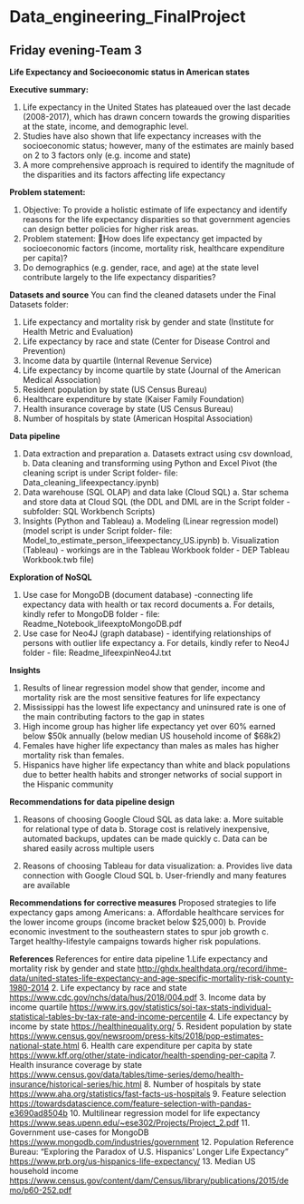 # Data_engineering_FinalProject
## Friday evening-Team 3

__Life Expectancy and Socioeconomic status in American states__

__Executive summary:__
1. Life expectancy in the United States has plateaued over the last decade (2008-2017), which has drawn concern towards the growing disparities at the state, income, and demographic level.
2. Studies have also shown that life expectancy increases with the socioeconomic status; however, many of the estimates are mainly based on 2 to 3 factors only (e.g. income and state)
3. A more comprehensive approach is required to identify the magnitude of the disparities and its factors affecting life expectancy

__Problem statement:__ 
1. Objective: To provide a holistic estimate of life expectancy and identify reasons for the life expectancy disparities so that government agencies can design better policies for higher risk areas.
2. Problem statement: How does life expectancy get impacted by socioeconomic factors  (income, mortality risk, healthcare expenditure per capita)? 
3. Do demographics (e.g. gender, race, and age) at the state level contribute largely to the life expectancy disparities?

__Datasets and source__
You can find the cleaned datasets under the Final Datasets folder: 
1. Life expectancy and mortality risk by gender and state (Institute for Health Metric and Evaluation)
2. Life expectancy by race and state (Center for Disease Control and Prevention)
3. Income data by quartile (Internal Revenue Service)
4. Life expectancy by income quartile by state (Journal of the American Medical Association)
5. Resident population by state (US Census Bureau)
6. Healthcare expenditure by state (Kaiser Family Foundation)
7. Health insurance coverage by state (US Census Bureau)
8. Number of hospitals by state (American Hospital Association)

__Data pipeline__
1. Data extraction and preparation
    a. Datasets extract using csv download, 
    b. Data cleaning and transforming using Python and Excel Pivot (the cleaning script is under Script folder- file: Data_cleaning_lifeexpectancy.ipynb)
2. Data warehouse (SQL OLAP) and data lake (Cloud SQL) 
    a. Star schema and store data at Cloud SQL (the DDL and DML are in the Script folder - subfolder: SQL Workbench Scripts)
3. Insights (Python and Tableau)
    a. Modeling (Linear regression model) (model script is under Script folder- file: Model_to_estimate_person_lifeexpectancy_US.ipynb)
    b. Visualization (Tableau) - workings are in the Tableau Workbook folder - DEP Tableau Workbook.twb file)
    
__Exploration of NoSQL__
1. Use case for MongoDB (document database) -connecting life expectancy data with health or tax record documents 
    a. For details, kindly refer to MongoDB folder - file: Readme_Notebook_lifeexptoMongoDB.pdf
2. Use case for Neo4J (graph database) - identifying relationships of persons with outlier life expectancy 
    a. For details, kindly refer to Neo4J folder - file: Readme_lifeexpinNeo4J.txt

__Insights__
1. Results of linear regression model show that gender, income and mortality risk  are the most sensitive features for life expectancy
2. Mississippi has the lowest life expectancy and uninsured rate is one of the main contributing factors to the gap in states
3. High income group has higher life expectancy yet over 60% earned below $50k annually (below median US household income of $68k2)
4. Females have higher life expectancy than males as males has higher mortality risk than females.
5. Hispanics have higher life expectancy than white and black populations due to better health habits and stronger networks of social support in the Hispanic community 

__Recommendations for data pipeline design__
1. Reasons of choosing Google Cloud SQL as data lake: 
a. More suitable for relational type of data
b. Storage cost is relatively inexpensive, automated backups, updates can be made quickly
c. Data can be shared easily across multiple users

2. Reasons of choosing Tableau for data visualization: 
a. Provides live data connection with Google Cloud SQL
b. User-friendly and many features are available 

__Recommendations for corrective measures__
Proposed strategies to life expectancy gaps among Americans: 
a. Affordable healthcare services for the lower income groups (income bracket below $25,000)
b. Provide economic investment to the southeastern states to spur job growth
c. Target healthy-lifestyle campaigns towards higher risk populations.

__References__
References for entire data pipeline
1.Life expectancy and mortality risk by gender and state http://ghdx.healthdata.org/record/ihme-data/united-states-life-expectancy-and-age-specific-mortality-risk-county-1980-2014
2. Life expectancy by race and state https://www.cdc.gov/nchs/data/hus/2018/004.pdf
3. Income data by income quartile https://www.irs.gov/statistics/soi-tax-stats-individual-statistical-tables-by-tax-rate-and-income-percentile
4. Life expectancy by income by state https://healthinequality.org/
5. Resident population by state https://www.census.gov/newsroom/press-kits/2018/pop-estimates-national-state.html
6. Health care expenditure per capita by state https://www.kff.org/other/state-indicator/health-spending-per-capita
7. Health insurance coverage by state https://www.census.gov/data/tables/time-series/demo/health-insurance/historical-series/hic.html
8. Number of hospitals by state https://www.aha.org/statistics/fast-facts-us-hospitals
9. Feature selection https://towardsdatascience.com/feature-selection-with-pandas-e3690ad8504b
10. Multilinear regression model for life expectancy https://www.seas.upenn.edu/~ese302/Projects/Project_2.pdf
11. Government use-cases for MongoDB https://www.mongodb.com/industries/government
12. Population Reference Bureau: “Exploring the Paradox of U.S. Hispanics’ Longer Life Expectancy” https://www.prb.org/us-hispanics-life-expectancy/
13. Median US household income https://www.census.gov/content/dam/Census/library/publications/2015/demo/p60-252.pdf






